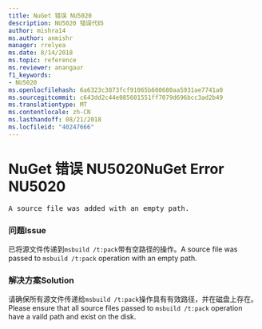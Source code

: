 ```yaml
---
title: NuGet 错误 NU5020
description: NU5020 错误代码
author: mishra14
ms.author: anmishr
manager: rrelyea
ms.date: 8/14/2018
ms.topic: reference
ms.reviewer: anangaur
f1_keywords:
- NU5020
ms.openlocfilehash: 6a6323c3873fcf91065b600680aa5931ae7741a0
ms.sourcegitcommit: c643dd2c44e085601551ff7079d696bcc3ad2b49
ms.translationtype: MT
ms.contentlocale: zh-CN
ms.lasthandoff: 08/21/2018
ms.locfileid: "40247666"
---
```

# <a name="nuget-error-nu5020"></a><span data-ttu-id="6f4e3-103">NuGet 错误 NU5020</span><span class="sxs-lookup"><span data-stu-id="6f4e3-103">NuGet Error NU5020</span></span>
<pre>A source file was added with an empty path.</pre>

### <a name="issue"></a><span data-ttu-id="6f4e3-104">问题</span><span class="sxs-lookup"><span data-stu-id="6f4e3-104">Issue</span></span>

<span data-ttu-id="6f4e3-105">已将源文件传递到`msbuild /t:pack`带有空路径的操作。</span><span class="sxs-lookup"><span data-stu-id="6f4e3-105">A source file was passed to `msbuild /t:pack` operation with an empty path.</span></span>


### <a name="solution"></a><span data-ttu-id="6f4e3-106">解决方案</span><span class="sxs-lookup"><span data-stu-id="6f4e3-106">Solution</span></span>

<span data-ttu-id="6f4e3-107">请确保所有源文件传递给`msbuild /t:pack`操作具有有效路径，并在磁盘上存在。</span><span class="sxs-lookup"><span data-stu-id="6f4e3-107">Please ensure that all source files passed to `msbuild /t:pack` operation have a vaild path and exist on the disk.</span></span>

